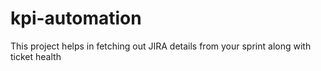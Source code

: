 # kpi-automation
This project helps in fetching out JIRA details from your sprint along with ticket health
